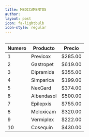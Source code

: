 ```yaml
---
title: MEDICAMENTOS
author: 
layout: post
icon: fa-lightbulb
icon-style: regular
---
```



<span class="image left"><img src="{{ 'assets/images/perro.jpg' | relative_url }}" alt="" /></span>

<div class="table-wrapper">
  <table>
    <thead>
      <tr>
        <th>Numero</th>
        <th>Producto</th>
        <th>Precio</th>
      </tr>
    </thead>
    <tbody>
      <tr>
        <td>1</td>
        <td>Previcox</td>
        <td>$285.00</td>
      </tr>
      <tr>
        <td>2</td>
        <td>Gastropet</td>
        <td>$619.00</td>
      </tr>
      <tr>
        <td>3</td>
        <td>Dipramida</td>
        <td>$355.00</td>
      </tr>
      <tr>
        <td>4</td>
        <td>Simparica</td>
        <td>$199.00</td>
      </tr>
      <tr>
        <td>5</td>
        <td>NexGard</td>
        <td>$374.00</td>
       </tr>
       <tr>
        <td>6</td>
        <td>Albendasol</td>
        <td>$500.00</td>
      </tr>
      <tr>
        <td>7</td>
        <td>Epilepxis</td>
        <td>$755.00</td>
      </tr>
      <tr>
        <td>8</td>
        <td>Meloxicam</td>
        <td>$320.00</td>
      </tr>
      <tr>
        <td>9</td>
        <td>Vermiplex</td>
        <td>$222.00</td>
      </tr>
      <tr>
        <td>10</td>
        <td>Cosequin</td>
        <td>$430.00</td>
      </tr>
    </tbody>
  </table>
</div>

